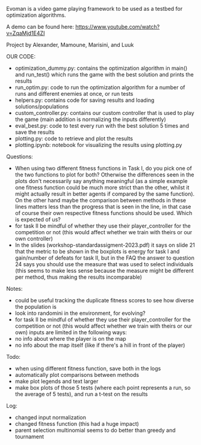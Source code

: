 Evoman is a video game playing framework to be used as a testbed for optimization algorithms.

A demo can be found here:  https://www.youtube.com/watch?v=ZqaMjd1E4ZI

Project by Alexander, Mamoune, Marisini, and Luuk

OUR CODE:
- optimization_dummy.py: contains the optimization algorithm in main() and run_test() which runs the game with the best solution and prints the results
- run_optim.py: code to run the optimization algorithm for a number of runs and different enemies at once, or run tests
- helpers.py: contains code for saving results and loading solutions/populations
- custom_controller.py: contains our custom controller that is used to play the game (main addition is normalizing the inputs differently)
- eval_best.py: code to test every run with the best solution 5 times and save the results
- plotting.py: code to retrieve and plot the results
- plotting.ipynb: notebook for visualizing the results using plotting.py

Questions:
- When using two different fitness functions in Task I, do you pick one of the two functions to plot for both? Otherwise the differences seen in the plots don't necessarily say anything meaningful (as a simple example one fitness function could be much more strict than the other, whilst it might actually result in better agents if compared by the same function). On the other hand maybe the comparison between methods in these lines matters less than the progress that is seen in the line, in that case of course their own respective fitness functions should be used. Which is expected of us?
- for task II be mindful of whether they use their player_controller for the competition or not (this would affect whether we train with theirs or our own controller)
- In the slides (workshop-standardassigment-2023.pdf) it says on slide 21 that the metric to be shown in the boxplots is energy for task I and gain/number of defeats for task II, but in the FAQ the answer to question 24 says you should use the measure that was used to select individuals (this seems to make less sense because the measure might be different per method, thus making the results incomparable)

Notes:
- could be useful tracking the duplicate fitness scores to see how diverse the population is
- look into randomini in the environment, for evolving?
- for task II be mindful of whether they use their player_controller for the competition or not (this would affect whether we train with theirs or our own)
inputs are limited in the following ways:
- no info about where the player is on the map
- no info about the map itself (like if there's a hill in front of the player)

Todo:
- when using different fitness function, save both in the logs
- automatically plot comparisons between methods
- make plot legends and text larger
- make box plots of those 5 tests (where each point represents a run, so the average of 5 tests), and run a t-test on the results

Log:
- changed input normalization
- changed fitness function (this had a huge impact)
- parent selection multinomial seems to do better than greedy and tournament
